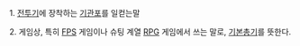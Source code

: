 1\. [전투기](%EC%A0%84%ED%88%AC%EA%B8%B0.md)에 장착하는
[기관포](%EA%B8%B0%EA%B4%80%ED%8F%AC.md)를 일컫는말

2\. 게임상, 특히 [FPS](FPS.md) 게임이나 슈팅 계열 [RPG](RPG.md) 게임에서 쓰는 말로, [기본총기](%EA%B8%B0%EB%B3%B8%20%EC%B4%9D%EA%B8%B0.md)를 뜻한다.

